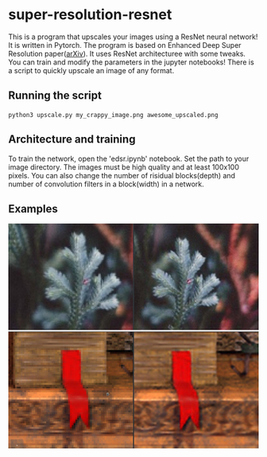 # super-resolution-resnet
This is a program that upscales your images using a ResNet neural network! It is written in Pytorch.
The program is based on Enhanced Deep Super Resolution paper([arXiv](https://arxiv.org/abs/1707.02921)). It uses ResNet architecturee with some tweaks. You can train and modify the parameters in the jupyter notebooks! There is a script to quickly upscale an image of any format.

## Running the script
```
python3 upscale.py my_crappy_image.png awesome_upscaled.png
```

## Architecture and training
To train the network, open the 'edsr.ipynb' notebook. Set the path to your image directory. The images must be high quality and at least 100x100 pixels. You can also change the number of risidual blocks(depth) and number of convolution filters in a block(width) in a network.

## Examples
![Example 1](examples/demo.jpg)
![Example 2](examples/demo2.jpg)

